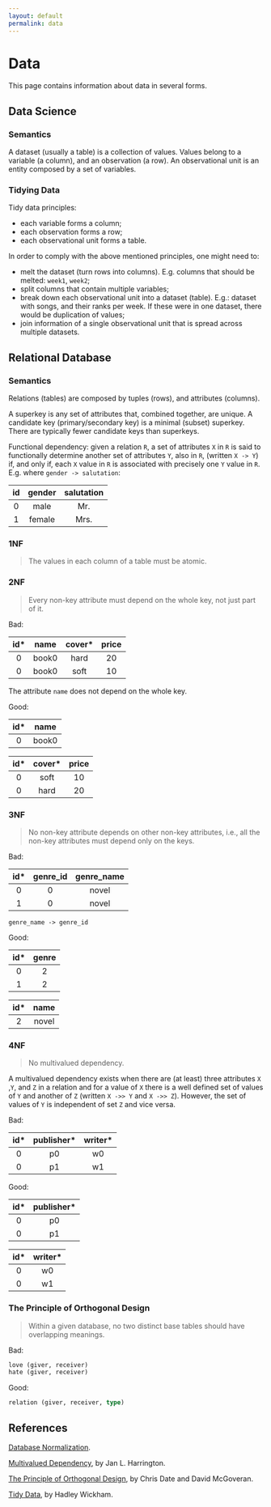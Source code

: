 ```yaml
---
layout: default
permalink: data
---
```


# Data

This page contains information about data in several forms.

## Data Science

### Semantics

A dataset (usually a table) is a collection of values. Values belong to a variable (a column), and an observation (a row). An observational unit is an entity composed by a set of variables.

### Tidying Data

Tidy data principles:

- each variable forms a column;
- each observation forms a row;
- each observational unit forms a table.

In order to comply with the above mentioned principles, one might need to:

- melt the dataset (turn rows into columns). E.g. columns that should be melted: `week1`, `week2`;
- split columns that contain multiple variables;
- break down each observational unit into a dataset (table). E.g.: dataset with songs, and their ranks per week. If these were in one dataset, there would be duplication of values;
- join information of a single observational unit that is spread across multiple datasets.

## Relational Database

### Semantics

Relations (tables) are composed by tuples (rows), and attributes (columns).

A superkey is any set of attributes that, combined together, are unique. A candidate key (primary/secondary key) is a minimal (subset) superkey. There are typically fewer candidate keys than superkeys.

Functional dependency: given a relation `R`, a set of attributes `X` in `R` is said to functionally determine another set of attributes `Y`, also in `R`, (written `X -> Y`) if, and only if, each `X` value in `R` is associated with precisely one `Y` value in `R`. E.g. where `gender -> salutation`:

| id  | gender | salutation |
| :-: | :----: | :--------: |
|  0  |  male  |    Mr.     |
|  1  | female |    Mrs.    |

### 1NF

> The values in each column of a table must be atomic.

### 2NF

> Every non-key attribute must depend on the whole key, not just part of it.

Bad:

| id\* | name  | cover\* | price |
| :--: | :---: | :-----: | :---: |
|  0   | book0 |  hard   |  20   |
|  0   | book0 |  soft   |  10   |

The attribute `name` does not depend on the whole key.

Good:

| id\* | name  |
| :--: | :---: |
|  0   | book0 |

| id\* | cover\* | price |
| :--: | :-----: | :---: |
|  0   |  soft   |  10   |
|  0   |  hard   |  20   |

### 3NF

> No non-key attribute depends on other non-key attributes, i.e., all the non-key attributes must depend only on the keys.

Bad:

| id\* | genre_id | genre_name |
| :--: | :------: | :--------: |
|  0   |    0     |   novel    |
|  1   |    0     |   novel    |

`genre_name -> genre_id`

Good:

| id\* | genre |
| :--: | :---: |
|  0   |   2   |
|  1   |   2   |

| id\* | name  |
| :--: | :---: |
|  2   | novel |

### 4NF

> No multivalued dependency.

A multivalued dependency exists when there are (at least) three attributes `X` ,`Y`, and `Z` in a relation and for a value of `X` there is a well defined set of values of `Y` and another of `Z` (written `X ->> Y` and `X ->> Z`). However, the set of values of `Y` is independent of set `Z` and vice versa.

Bad:

| id\* | publisher\* | writer\* |
| :--: | :---------: | :------: |
|  0   |     p0      |    w0    |
|  0   |     p1      |    w1    |

Good:

| id\* | publisher\* |
| :--: | :---------: |
|  0   |     p0      |
|  0   |     p1      |

| id\* | writer\* |
| :--: | :------: |
|  0   |    w0    |
|  0   |    w1    |

### The Principle of Orthogonal Design

> Within a given database, no two distinct base tables should have overlapping meanings.

Bad:

```sql
love (giver, receiver)
hate (giver, receiver)
```

Good:

```sql
relation (giver, receiver, type)
```

## References

[Database Normalization](https://en.wikipedia.org/wiki/Database_normalization#Normal_forms).

[Multivalued Dependency](https://www.sciencedirect.com/topics/computer-science/multivalued-dependency), by Jan L. Harrington.

[The Principle of Orthogonal Design](https://web.archive.org/web/20100224075429/http://www.dbdebunk.com/page/page/622331.htm), by Chris Date and David McGoveran.

[Tidy Data](https://vita.had.co.nz/papers/tidy-data.pdf), by Hadley Wickham.
